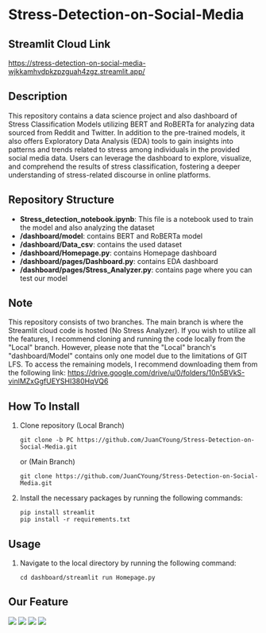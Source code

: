 # Stress-Detection-on-Social-Media

## Streamlit Cloud Link
https://stress-detection-on-social-media-wjkkamhvdpkzpzguah4zgz.streamlit.app/

## Description
This repository contains a data science project and also dashboard of Stress Classification Models utilizing BERT and RoBERTa for analyzing data sourced from Reddit and Twitter. In addition to the pre-trained models, it also offers Exploratory Data Analysis (EDA) tools to gain insights into patterns and trends related to stress among individuals in the provided social media data. Users can leverage the dashboard to explore, visualize, and comprehend the results of stress classification, fostering a deeper understanding of stress-related discourse in online platforms.

## Repository Structure

- **Stress_detection_notebook.ipynb**: This file is a notebook used to train the model and also analyzing the dataset
- **/dashboard/model**: contains BERT and RoBERTa model
- **/dashboard/Data_csv**: contains the used dataset
- **/dashboard/Homepage.py**: contains Homepage dashboard
- **/dashboard/pages/Dashboard.py**: contains EDA dashboard
- **/dashboard/pages/Stress_Analyzer.py**: contains page where you can test our model

## Note

This repository consists of two branches. The main branch is where the Streamlit cloud code is hosted (No Stress Analyzer). If you wish to utilize all the features, I recommend cloning and running the code locally from the "Local" branch. However, please note that the "Local" branch's "dashboard/Model" contains only one model due to the limitations of GIT LFS. To access the remaining models, I recommend downloading them from the following link: https://drive.google.com/drive/u/0/folders/10n5BVkS-vinlMZxGgfUEYSHI380HqVQ6

## How To Install

1. Clone repository 
   (Local Branch)
   ```shell 
   git clone -b PC https://github.com/JuanCYoung/Stress-Detection-on-Social-Media.git
   ```
   or
   (Main Branch)
    ```shell
   git clone https://github.com/JuanCYoung/Stress-Detection-on-Social-Media.git
   ```

2. Install the necessary packages by running the following commands:

    ```shell
    pip install streamlit
    pip install -r requirements.txt
    ```
## Usage
1. Navigate to the local directory by running the following command:

    ```shell
    cd dashboard/streamlit run Homepage.py
    ```
## Our Feature

![](https://github.com/JuanCYoung/Stress-Detection-on-Social-Media/blob/main/gif/Homepage.gif)
![](https://github.com/JuanCYoung/Stress-Detection-on-Social-Media/blob/main/gif/EDA.gif)
![](https://github.com/JuanCYoung/Stress-Detection-on-Social-Media/blob/main/gif/Stress.gif)
![](https://github.com/JuanCYoung/Stress-Detection-on-Social-Media/blob/main/gif/NonStress.gif)
